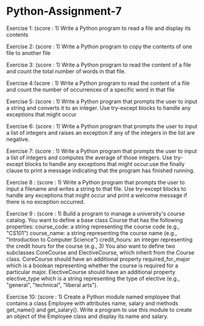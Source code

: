# Python-Assignment-7

Exercise 1: (score : 1) 
Write a Python program to read a file and display its contents

Exercise 2: (score : 1) 
Write a Python program to copy the contents of one file to another file

Exercise 3: (score : 1) 
Write a Python program to read the content of a file and count the total number of words in that file.

Exercise 4:(score : 1) 
Write a Python program to read the content of a file and count the number of occurrences of a specific word in that file

Exercise 5: (score : 1) 
Write a Python program that prompts the user to input a string and converts it to an integer. Use try-except blocks to handle any exceptions that might occur

Exercise 6: (score : 1) 
Write a Python program that prompts the user to input a list of integers and raises an exception if any of the integers in the list are negative.

Exercise 7: (score : 1) 
Write a Python program that prompts the user to input a list of integers and computes the average of those integers. Use try-except blocks to handle any exceptions that might occur.use the finally clause to print a message indicating that the program has finished running.

Exercise 8 : (score : 1) 
Write a Python program that prompts the user to input a filename and writes a string to that file. Use try-except blocks to handle any exceptions that might occur and print a welcome message if there is no exception occurred.

Exercise 9 : (score : 1)
Build a program to manage a university's course catalog. You want to define a base class Course that has the following properties:
course_code: a string representing the course code (e.g., "CS101")
course_name: a string representing the course name (e.g., "Introduction to Computer Science")
credit_hours: an integer representing the credit hours for the course (e.g., 3)
You also want to define two subclasses CoreCourse and ElectiveCourse, which inherit from the Course class.
CoreCourse should have an additional property required_for_major which is a boolean representing whether the course is required for a particular major.
ElectiveCourse should have an additional property elective_type which is a string representing the type of elective (e.g., "general", "technical", "liberal arts").

Exercise 10: (score : 1)
Create a Python module named employee that contains a class Employee with attributes name, salary and methods get_name() and get_salary(). Write a program to use this module to create an object of the Employee class and display its name and salary.

